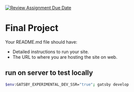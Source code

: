 [![Review Assignment Due Date](https://classroom.github.com/assets/deadline-readme-button-24ddc0f5d75046c5622901739e7c5dd533143b0c8e959d652212380cedb1ea36.svg)](https://classroom.github.com/a/NGGI9_Zk)
# Final Project

Your README.md file should have:

- Detailed instructions to run your site.
- The URL to where you are hosting the site on web.



## run on server to test locally 
```bash
$env:GATSBY_EXPERIMENTAL_DEV_SSR="true"; gatsby develop
```